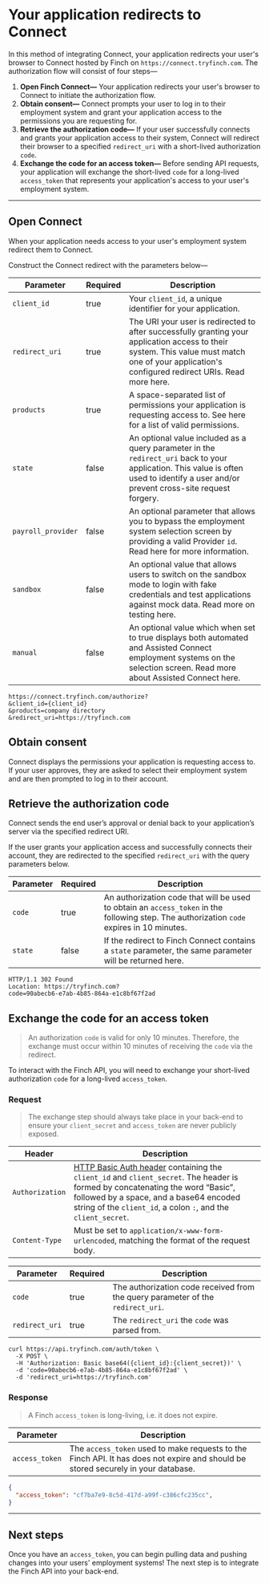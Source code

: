 # Your application redirects to Connect

In this method of integrating Connect, your application redirects your user's browser to Connect hosted by Finch on `https://connect.tryfinch.com`. The authorization flow will consist of four steps—

1. **Open Finch Connect—** Your application redirects your user's browser to Connect to initiate the authorization flow.
2. **Obtain consent—** Connect prompts your user to log in to their employment system and grant your application access to the permissions you are requesting for. 
3. **Retrieve the authorization code—** If your user successfully connects and grants your application access to their system, Connect will redirect their browser to a specified `redirect_uri` with a short-lived authorization `code`.
4. **Exchange the code for an access token—** Before sending API requests, your application will exchange the short-lived `code` for a long-lived `access_token` that represents your application's access to your user's employment system.

---



## Open Connect
When your application needs access to your user's employment system redirect them to Connect.

Construct the Connect redirect with the parameters below—

<!--
type: tab
title: Parameters
-->
Parameter | Required | Description
---------|----------|---------
 `client_id` | true | Your `client_id`, a unique identifier for your application.
 `redirect_uri` | true | The URI your user is redirected to after successfully granting your application access to their system. This value must match one of your application's configured redirect URIs. Read more here.
 `products` | true | A space-separated list of permissions your application is requesting access to. See here for a list of valid permissions.
 `state` | false | An optional value included as a query parameter in the `redirect_uri` back to your application. This value is often used to identify a user and/or prevent cross-site request forgery.
 `payroll_provider` | false | An optional parameter that allows you to bypass the employment system selection screen by providing a valid Provider `id`. Read here for more information.
 `sandbox` | false | An optional value that allows users to switch on the sandbox mode to login with fake credentials and test applications against mock data. Read more on testing here.
 `manual` | false | An optional value which when set to true displays both automated and Assisted Connect employment systems on the selection screen. Read more about Assisted Connect here.

<!--
type: tab
title: Example
-->
```curl
https://connect.tryfinch.com/authorize?
&client_id={client_id}
&products=company directory
&redirect_uri=https://tryfinch.com
```
<!-- type: tab-end -->

## Obtain consent
Connect displays the permissions your application is requesting access to. If your user approves, they are asked to select their employment system and are then prompted to log in to their account.

## Retrieve the authorization code

Connect sends the end user’s approval or denial back to your application’s server via the specified redirect URI.

If the user grants your application access and successfully connects their account, they are redirected to the specified `redirect_uri` with the query parameters below.

<!--
type: tab
title: Parameters
-->
Parameter | Required | Description
---------|----------|---------
 `code` | true | An authorization code that will be used to obtain an `access_token` in the following step. The authorization `code` expires in 10 minutes.
 `state` | false | If the redirect to Finch Connect contains a `state` parameter, the same parameter will be returned here.

<!--
type: tab
title: Example
-->
```curl
HTTP/1.1 302 Found
Location: https://tryfinch.com?
code=90abecb6-e7ab-4b85-864a-e1c8bf67f2ad
```
<!-- type: tab-end -->


## Exchange the code for an access token
<!-- theme: info -->
> An authorization `code` is valid for only 10 minutes. Therefore, the exchange must occur within 10 minutes of receiving the `code` via the redirect.

To interact with the Finch API, you will need to exchange your short-lived authorization `code` for a long-lived `access_token`. 


### Request

<!-- theme: danger -->
> The exchange step should always take place in your back-end to ensure your `client_secret` and `access_token` are never publicly exposed.

<!--
type: tab
title: Headers
-->
Header | Description
-------|--------------
`Authorization` | [HTTP Basic Auth header](https://en.wikipedia.org/wiki/Basic_access_authentication#Client_side) containing the `client_id` and `client_secret`. The header is formed by concatenating the word “Basic”, followed by a space, and a base64 encoded string of the `client_id`, a colon `:`, and the `client_secret`.
`Content-Type` | Must be set to `application/x-www-form-urlencoded`, matching the format of the request body.

<!--
type: tab
title: Body
-->
Parameter | Required | Description
----------|----------|-------------
`code` | true | The authorization code received from the query parameter of the `redirect_uri`.
`redirect_uri` | true | The `redirect_uri` the `code` was parsed from.

<!--
type: tab
title: Example
-->
```shell
curl https://api.tryfinch.com/auth/token \
  -X POST \
  -H 'Authorization: Basic base64({client_id}:{client_secret})' \
  -d 'code=90abecb6-e7ab-4b85-864a-e1c8bf67f2ad' \
  -d 'redirect_uri=https://tryfinch.com'
```
<!-- type: tab-end -->

### Response
<!-- theme: success -->
> A Finch `access_token` is long-living, i.e. it does not expire.

<!--
type: tab
title: Schema
-->
Parameter | Description
----------|-------------
`access_token` | The `access_token` used to make requests to the Finch API. It has does not expire and should be stored securely in your database.

<!--
type: tab
title: Example
-->
```json
{
  "access_token": "cf7ba7e9-8c5d-417d-a99f-c386cfc235cc",
}
```
<!-- type: tab-end -->

---

## Next steps
Once you have an `access_token`, you can begin pulling data and pushing changes into your users' employment systems! The next step is to integrate the Finch API into your back-end.
